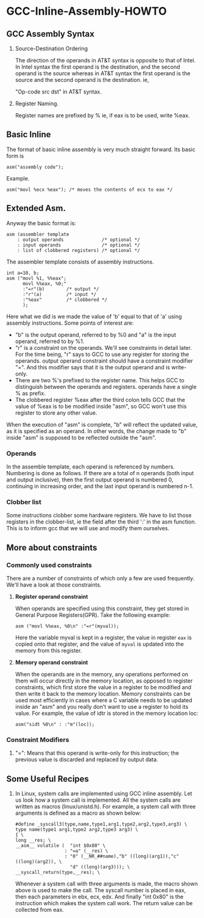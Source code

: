 # GCC-Inline-Assembly-HOWTO
## GCC Assembly Syntax
1. Source-Destination Ordering

   The direction of the operands in AT&T syntax is opposite to that of Intel. In Intel syntax the first operand is the destination, and the second operand is the source whereas in AT&T syntax the first operand is the source and the second operand is the destination. ie,

   "Op-code src dst" in AT&T syntax.
2. Register Naming.

   Register names are prefixed by % ie, if eax is to be used, write %eax.

## Basic Inline
The format of basic inline assembly is very much straight forward. Its basic form is
```
asm("assembly code");
```
Example.
```
asm("movl %ecx %eax"); /* moves the contents of ecx to eax */
```

## Extended Asm.
Anyway the basic format is:
```
asm (assembler template
    : output operands              /* optional */
    : input operands               /* optional */
    : list of clobbered registers) /* optional */
```
The assembler template consists of assembly instructions.
```
int a=10, b;
asm ("movl %1, %%eax";
      movl %%eax, %0;"
      :"=r"(b)        /* output */
      :"r"(a)         /* input */
      :"%eax"         /* clobbered */
      );
```
Here what we did is we made the value of 'b' equal to that of 'a' using assembly instructions. Some points of interest are:
- "b" is the output operand, referred to by %0 and "a" is the input operand, referred to by %1.
- "r" is a constraint on the operands. We'll see constraints in detail later. For the time being, "r" says to GCC to use any register for storing the operands. output operand constraint should have a constraint modifier "=". And this modifier says that it is the output operand and is write-only.
- There are two %'s prefixed to the register name. This helps GCC to distinguish between the operands and registers. operands have a single % as prefix.
- The clobbered register %eax after the third colon tells GCC that the value of %eax is to be modified inside "asm", so GCC won't use this register to store any other value.

When the execution of "asm" is complete, "b" will reflect the updated value, as it is specified as an operand. In other words, the change made to "b" inside "asm" is supposed to be reflected outside the "asm".
### Operands
In the assemble template, each operand is referenced by numbers. Numbering is done as follows. If there are a total of n operands (both input and output inclusive), then the first output operand is numbered 0, continuing in increasing order, and the last input operand is numbered n-1.

### Clobber list
Some instructions clobber some hardware registers. We have to list those registers in the clobber-list, ie the field after the third ':' in the asm function. This is to inform gcc that we will use and modify them ourselves.

## More about constraints
### Commonly used constraints
There are a number of constraints of which only a few are used frequently. We'll have a look at those constraints.

1. **Register operand constraint**

   When operands are specified using this constraint, they get stored in General Purpose Registers(GPR). Take the following example:
   ```
   asm ("movl %%eax, %0\n" :"=r"(myval));
   ```
   Here the variable myval is kept in a register, the value in register `eax` is copied onto that register, and the value of `myval` is updated into the memory from this register.

2. **Memory operand constraint**

   When the operands are in the memory, any operations performed on them will occur directly in the memory location, as opposed to register constraints, which first store the value in a register to be modified and then write it back to the memory location. Memory constraints can be used most efficiently in cases where a C variable needs to be updated inside an "asm" and you really don't want to use a register to hold its value. For example, the value of idtr is stored in the memory location loc:
   ```
   asm("sidt %0\n" : :"m"(loc));
   ```

### Constraint Modifiers
1. "=": Means that this operand is write-only for this instruction; the previous value is discarded and replaced by output data.

## Some Useful Recipes

1. In Linux, system calls are implemented using GCC inline assembly. Let us look how a system call is implemented. All the system calls are written as macros (linux/unistd.h). For example, a system call with three arguments is defined as a macro as shown below:

   ```
   #define _syscall3(type,name,type1,arg1,type2,arg2,type3,arg3) \
   type name(type1 arg1,type2 arg2,type3 arg3) \
   { \
   long __res; \
   __asm__ volatile (  "int $0x80" \
                     : "=a" (__res) \
                     : "0" (__NR_##name),"b" ((long)(arg1)),"c" ((long)(arg2)), \
                       "d" ((long)(arg3))); \
   __syscall_return(type,__res); \
   ```
   Whenever a system call with three arguments is made, the macro shown above is used to make the call. The syscall number is placed in eax, then each parameters in ebx, ecx, edx. And finally "int 0x80" is the instruction which makes the system call work. The return value can be collected from eax.

